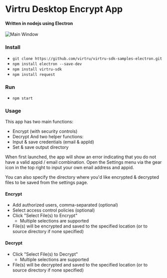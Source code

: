 # Virtru Desktop Encrypt App

#### Written in nodejs using Electron

![Main Window](https://github.com/virtru/virtru-sdk-samples-electron/blob/master/virtru-desktop-encrypt/images/main-window-screenshot.png)

### Install
* `git clone https://github.com/virtru/virtru-sdk-samples-electron.git`
* `npm install electron --save-dev`
* `npm install virtru-sdk`
* `npm install request`

### Run
* `npm start`

### Usage
This app has two main functions:
* Encrypt (with security controls)
* Decrypt
And two helper functions:
* Input & save credentials (email & appId)
* Set & save output directory

When first launched, the app will show an error indicating that you do not have a valid appid / email combination.  Open the Settings menu via the gear icon in the top right to input your own enail address and appid.

You can also specify the directory where you'd like encrypted & decrypted files to be saved from the settings page.

#### Encrypt
* Add authorized users, comma-separated (optional)
* Select access control policies (optional)
* Click "Select File(s) to Encrypt"
  * Multiple selections are supported
* File(s) will be encrypted and saved to the specified location (or to source directory if none specified)

#### Decrypt
* Click "Select File(s) to Decrypt"
  * Multiple selections are supported
* File(s) will be decrypted and saved to the specified location (or to source directory if none specified)
